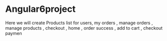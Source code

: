 # Angular6project
Here we will create Products list for users, my orders , manage orders , manage products , checkout , home , order success , add to cart , checkout paymen
